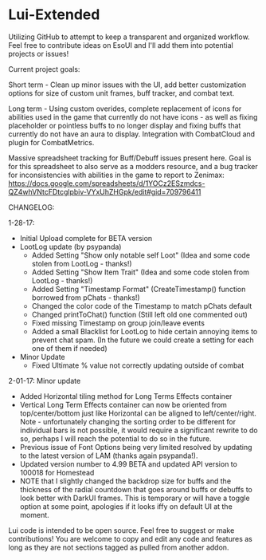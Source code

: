 # Lui-Extended

Utilizing GitHub to attempt to keep a transparent and organized workflow. Feel free to contribute ideas on EsoUI and I'll add them into potential projects or issues!

Current project goals:

Short term - Clean up minor issues with the UI, add better customization options for size of custom unit frames, buff tracker, and combat text.

Long term - Using custom overides, complete replacement of icons for abilities used in the game that currently do not have icons - as well as fixing placeholder or pointless buffs to no longer display and fixing buffs that currently do not have an aura to display. Integration with CombatCloud and plugin for CombatMetrics.

Massive spreadsheet tracking for Buff/Debuff issues present here. Goal is for this spreadsheet to also serve as a modders resource, and a bug tracker for inconsistencies with abilities in the game to report to Zenimax: https://docs.google.com/spreadsheets/d/1YOCz2ESzmdcs-QZ4whVNtcFDtcglpbiv-VYxUhZHGpk/edit#gid=709796411

CHANGELOG:

1-28-17:
- Initial Upload complete for BETA version 
- LootLog update (by psypanda)
    - Added Setting "Show only notable self Loot" (Idea and some code stolen from LootLog - thanks!)
    - Added Setting "Show Item Trait" (Idea and some code stolen from LootLog - thanks!)
    - Added Setting "Timestamp Format" (CreateTimestamp() function borrowed from pChats - thanks!)
    - Changed the color code of the Timestamp to match pChats default
    - Changed printToChat() function (Still left old one commented out)
    - Fixed missing Timestamp on group join/leave events
    - Added a small Blacklist for LootLog to hide certain annoying items to prevent chat spam. (In the future we could create a setting for each one of them if needed)
- Minor Update
    - Fixed Ultimate % value not correctly updating outside of combat
    
2-01-17: Minor update
- Added Horizontal tiling method for Long Terms Effects container
- Vertical Long Term Effects container can now be oriented from top/center/bottom just like Horizontal can be aligned to left/center/right. Note - unfortunately changing the sorting order to be different for individual bars is not possible, it would require a significant rewrite to do so, perhaps I will reach the potential to do so in the future.
- Previous issue of Font Options being very limited resolved by updating to the latest version of LAM (thanks again psypanda!).
- Updated version number to 4.99 BETA and updated API version to 100018 for Homestead
- NOTE that I slightly changed the backdrop size for buffs and the thickness of the radial countdown that goes around buffs or debuffs to look better with DarkUI frames. This is temporary or will have a toggle option at some point, apologies if it looks iffy on default UI at the moment.


Lui code is intended to be open source. Feel free to suggest or make contributions!
You are welcome to copy and edit any code and features as long as they are not sections tagged as pulled from another addon.
